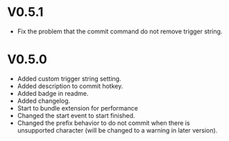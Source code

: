 # V0.5.1

- Fix the problem that the commit command do not remove trigger string. 


# V0.5.0

- Added custom trigger string setting.
- Added description to commit hotkey.
- Added badge in readme.
- Added changelog.
- Start to bundle extension for performance
- Changed the start event to start finished.
- Changed the prefix behavior to do not commit when there is unsupported character (will be changed to a warning in later version).
